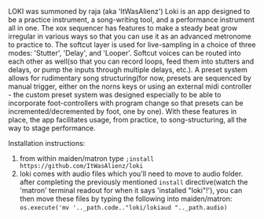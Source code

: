 LOKI was summoned by raja (aka 'ItWasAlienz')
Loki is an app designed to be a practice instrument, a song-writing tool, and a performance instrument all in one. 
The xox sequencer has features to make a steady beat grow irregular in various ways so that you can use it as an advanced metronome to practice to. 
The softcut layer is used for live-sampling in a choice of three modes: 'Stutter', 'Delay', and 'Looper'. 
Softcut voices can be routed into each other as well(so that you can record loops, feed them into stutters and delays, or pump the inputs through multiple delays, etc.).
A preset system allows for rudimentary song structuring(for now, presets are sequenced by manual trigger, either on the norns keys or using an external midi controller - 
the custom preset system was designed especially to be able to incorporate foot-controllers with program change so that presets can be incremented/decremented by foot, one by one).
With these features in place, the app facilitates usage, from practice, to song-structuring, all the way to stage performance.

Installation instructions:
1) from within maiden/matron type `;install https://github.com/ItWasAlienz/loki`
2) loki comes with audio files which you'll need to move to audio folder. after completing the previously mentioned `install` directive(watch the 'matron' terminal readout for when it says 'installed "loki"!'), you can then move these files by typing the following
into maiden/matron: `os.execute('mv '.._path.code.."loki/lokiaud ".._path.audio)`
